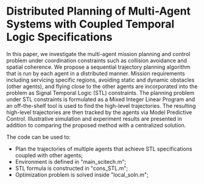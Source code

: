 # Distributed Planning of Multi-Agent Systems with Coupled Temporal Logic Specifications

In this paper, we investigate the multi-agent mission planning and control problem under
coordination constraints such as collision avoidance and spatial coherence. We propose a
sequential trajectory planning algorithm that is run by each agent in a distributed manner.
Mission requirements including servicing specific regions, avoiding static and dynamic obstacles
(other agents), and flying close to the other agents are incorporated into the problem as
Signal Temporal Logic (STL) constraints. The planning problem under STL constraints is
formulated as a Mixed Integer Linear Program and an off-the-shelf tool is used to find the
high-level trajectories. The resulting high-level trajectories are then tracked by the agents
via Model Predictive Control. Illustrative simulation and experiment results are presented in
addition to comparing the proposed method with a centralized solution.

The code can be used to:
<ul type="square">
<!-- li><code>todo</code> </li -->
    <li>Plan the trajectories of multiple agents that achieve STL specifications coupled with other agents;</li>
    <li>Environment is defined in "main_scitech.m";</li>
    <li>STL formula is constructed in "cons_STL.m";</li>
    <li>Optimization problem is solved inside "local_soln.m";</li>
</ul>
